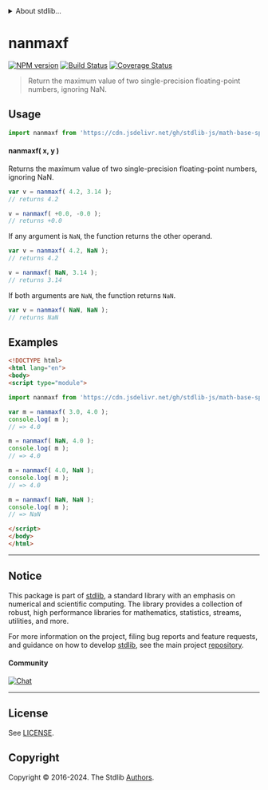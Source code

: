 <!--

@license Apache-2.0

Copyright (c) 2024 The Stdlib Authors.

Licensed under the Apache License, Version 2.0 (the "License");
you may not use this file except in compliance with the License.
You may obtain a copy of the License at

   http://www.apache.org/licenses/LICENSE-2.0

Unless required by applicable law or agreed to in writing, software
distributed under the License is distributed on an "AS IS" BASIS,
WITHOUT WARRANTIES OR CONDITIONS OF ANY KIND, either express or implied.
See the License for the specific language governing permissions and
limitations under the License.

-->


<details>
  <summary>
    About stdlib...
  </summary>
  <p>We believe in a future in which the web is a preferred environment for numerical computation. To help realize this future, we've built stdlib. stdlib is a standard library, with an emphasis on numerical and scientific computation, written in JavaScript (and C) for execution in browsers and in Node.js.</p>
  <p>The library is fully decomposable, being architected in such a way that you can swap out and mix and match APIs and functionality to cater to your exact preferences and use cases.</p>
  <p>When you use stdlib, you can be absolutely certain that you are using the most thorough, rigorous, well-written, studied, documented, tested, measured, and high-quality code out there.</p>
  <p>To join us in bringing numerical computing to the web, get started by checking us out on <a href="https://github.com/stdlib-js/stdlib">GitHub</a>, and please consider <a href="https://opencollective.com/stdlib">financially supporting stdlib</a>. We greatly appreciate your continued support!</p>
</details>

# nanmaxf

[![NPM version][npm-image]][npm-url] [![Build Status][test-image]][test-url] [![Coverage Status][coverage-image]][coverage-url] <!-- [![dependencies][dependencies-image]][dependencies-url] -->

> Return the maximum value of two single-precision floating-point numbers, ignoring NaN.

<!-- Section to include introductory text. Make sure to keep an empty line after the intro `section` element and another before the `/section` close. -->

<section class="intro">

</section>

<!-- /.intro -->

<!-- Package usage documentation. -->



<section class="usage">

## Usage

```javascript
import nanmaxf from 'https://cdn.jsdelivr.net/gh/stdlib-js/math-base-special-nanmaxf@esm/index.mjs';
```

#### nanmaxf( x, y )

Returns the maximum value of two single-precision floating-point numbers, ignoring NaN.

```javascript
var v = nanmaxf( 4.2, 3.14 );
// returns 4.2

v = nanmaxf( +0.0, -0.0 );
// returns +0.0
```

If any argument is `NaN`, the function returns the other operand.

```javascript
var v = nanmaxf( 4.2, NaN );
// returns 4.2

v = nanmaxf( NaN, 3.14 );
// returns 3.14
```

If both arguments are `NaN`, the function returns `NaN`.

```javascript
var v = nanmaxf( NaN, NaN );
// returns NaN
```

</section>

<!-- /.usage -->

<!-- Package usage notes. Make sure to keep an empty line after the `section` element and another before the `/section` close. -->

<section class="notes">

</section>

<!-- /.notes -->

<!-- Package usage examples. -->

<section class="examples">

## Examples

<!-- eslint no-undef: "error" -->

```html
<!DOCTYPE html>
<html lang="en">
<body>
<script type="module">

import nanmaxf from 'https://cdn.jsdelivr.net/gh/stdlib-js/math-base-special-nanmaxf@esm/index.mjs';

var m = nanmaxf( 3.0, 4.0 );
console.log( m );
// => 4.0

m = nanmaxf( NaN, 4.0 );
console.log( m );
// => 4.0

m = nanmaxf( 4.0, NaN );
console.log( m );
// => 4.0

m = nanmaxf( NaN, NaN );
console.log( m );
// => NaN

</script>
</body>
</html>
```

</section>

<!-- /.examples -->

<!-- C interface documentation. -->



<!-- Section for related `stdlib` packages. Do not manually edit this section, as it is automatically populated. -->

<section class="related">

</section>

<!-- /.related -->

<!-- Section for all links. Make sure to keep an empty line after the `section` element and another before the `/section` close. -->


<section class="main-repo" >

* * *

## Notice

This package is part of [stdlib][stdlib], a standard library with an emphasis on numerical and scientific computing. The library provides a collection of robust, high performance libraries for mathematics, statistics, streams, utilities, and more.

For more information on the project, filing bug reports and feature requests, and guidance on how to develop [stdlib][stdlib], see the main project [repository][stdlib].

#### Community

[![Chat][chat-image]][chat-url]

---

## License

See [LICENSE][stdlib-license].


## Copyright

Copyright &copy; 2016-2024. The Stdlib [Authors][stdlib-authors].

</section>

<!-- /.stdlib -->

<!-- Section for all links. Make sure to keep an empty line after the `section` element and another before the `/section` close. -->

<section class="links">

[npm-image]: http://img.shields.io/npm/v/@stdlib/math-base-special-nanmaxf.svg
[npm-url]: https://npmjs.org/package/@stdlib/math-base-special-nanmaxf

[test-image]: https://github.com/stdlib-js/math-base-special-nanmaxf/actions/workflows/test.yml/badge.svg?branch=main
[test-url]: https://github.com/stdlib-js/math-base-special-nanmaxf/actions/workflows/test.yml?query=branch:main

[coverage-image]: https://img.shields.io/codecov/c/github/stdlib-js/math-base-special-nanmaxf/main.svg
[coverage-url]: https://codecov.io/github/stdlib-js/math-base-special-nanmaxf?branch=main

<!--

[dependencies-image]: https://img.shields.io/david/stdlib-js/math-base-special-nanmaxf.svg
[dependencies-url]: https://david-dm.org/stdlib-js/math-base-special-nanmaxf/main

-->

[chat-image]: https://img.shields.io/gitter/room/stdlib-js/stdlib.svg
[chat-url]: https://app.gitter.im/#/room/#stdlib-js_stdlib:gitter.im

[stdlib]: https://github.com/stdlib-js/stdlib

[stdlib-authors]: https://github.com/stdlib-js/stdlib/graphs/contributors

[umd]: https://github.com/umdjs/umd
[es-module]: https://developer.mozilla.org/en-US/docs/Web/JavaScript/Guide/Modules

[deno-url]: https://github.com/stdlib-js/math-base-special-nanmaxf/tree/deno
[deno-readme]: https://github.com/stdlib-js/math-base-special-nanmaxf/blob/deno/README.md
[umd-url]: https://github.com/stdlib-js/math-base-special-nanmaxf/tree/umd
[umd-readme]: https://github.com/stdlib-js/math-base-special-nanmaxf/blob/umd/README.md
[esm-url]: https://github.com/stdlib-js/math-base-special-nanmaxf/tree/esm
[esm-readme]: https://github.com/stdlib-js/math-base-special-nanmaxf/blob/esm/README.md
[branches-url]: https://github.com/stdlib-js/math-base-special-nanmaxf/blob/main/branches.md

[stdlib-license]: https://raw.githubusercontent.com/stdlib-js/math-base-special-nanmaxf/main/LICENSE
    
<!-- <related-links> -->

<!-- </related-links> -->

</section>

<!-- /.links -->
